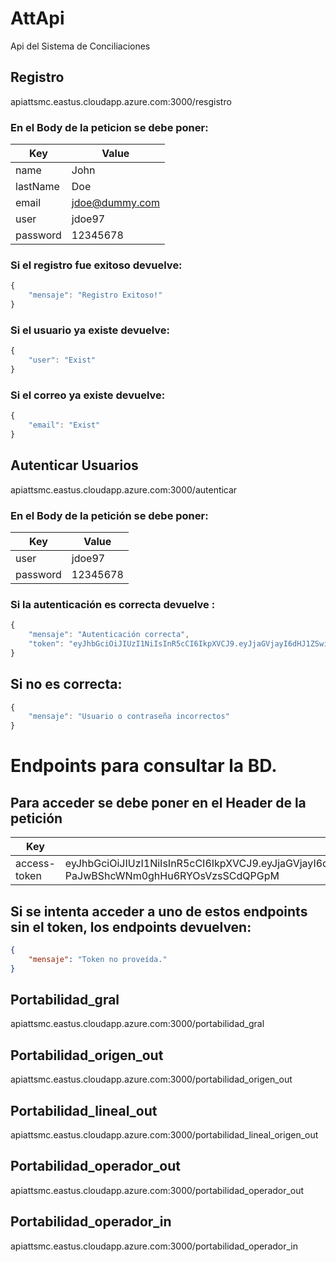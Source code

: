 # AttApi
Api del Sistema de Conciliaciones

## Registro
apiattsmc.eastus.cloudapp.azure.com:3000/resgistro

### En el Body de la peticion se debe poner:
| Key      |   Value     |
|----------|-------------|
| name     |   John      |
| lastName |    Doe      |
| email    | jdoe@dummy.com  |
| user     |  jdoe97     |
| password | 12345678    |

### Si el registro fue exitoso devuelve:
```javascript
{
    "mensaje": "Registro Exitoso!"
}
```

### Si el usuario ya existe devuelve:
```javascript
{
    "user": "Exist"
}
```

### Si el correo ya existe devuelve:
```javascript
{
    "email": "Exist"
}
```


## Autenticar Usuarios 
apiattsmc.eastus.cloudapp.azure.com:3000/autenticar

### En el Body de la petición se debe poner:
| Key      |   Value     |
|----------|-------------|
| user     |   jdoe97    |
| password |   12345678  |

### Si la autenticación es correcta devuelve :

```javascript
{
    "mensaje": "Autenticación correcta",
    "token": "eyJhbGciOiJIUzI1NiIsInR5cCI6IkpXVCJ9.eyJjaGVjayI6dHJ1ZSwiaWF0IjoxNTg5ODQ3ODA3LCJleHAiOjE1ODk4NDkyNDd9.RAMfrTBFKc-PaJwBShcWNm0ghHu6RYOsVzsSCdQPGpM"
}
```
## Si no es correcta:


```javascript
{
    "mensaje": "Usuario o contraseña incorrectos"
}
```

# Endpoints para consultar la BD.

## Para acceder se debe poner en el Header de la petición

| Key      |   Value     |
|----------|-------------|
| access-token     |  eyJhbGciOiJIUzI1NiIsInR5cCI6IkpXVCJ9.eyJjaGVjayI6dHJ1ZSwiaWF0IjoxNTg5ODQ3ODA3LCJleHAiOjE1ODk4NDkyNDd9.RAMfrTBFKc-PaJwBShcWNm0ghHu6RYOsVzsSCdQPGpM     |

## Si se intenta acceder a uno de estos endpoints sin el token, los endpoints devuelven:
```json
{
    "mensaje": "Token no proveída."
}
```


## Portabilidad_gral

apiattsmc.eastus.cloudapp.azure.com:3000/portabilidad_gral

## Portabilidad_origen_out

apiattsmc.eastus.cloudapp.azure.com:3000/portabilidad_origen_out

## Portabilidad_lineal_out

apiattsmc.eastus.cloudapp.azure.com:3000/portabilidad_lineal_origen_out

## Portabilidad_operador_out

apiattsmc.eastus.cloudapp.azure.com:3000/portabilidad_operador_out

## Portabilidad_operador_in
apiattsmc.eastus.cloudapp.azure.com:3000/portabilidad_operador_in


